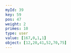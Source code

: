```yaml
---
myId: 39
key: 59
pos: 47
weight: 2
primes: 10
type: user
value: [167,0,1,1]
object: [12,20,41,52,70,75]
---
```

